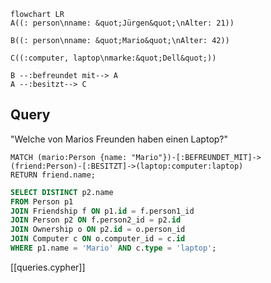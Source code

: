 ```mermaid
flowchart LR
A((: person\nname: &quot;Jürgen&quot;\nAlter: 21))

B((: person\nname: &quot;Mario&quot;\nAlter: 42))

C((:computer, laptop\nmarke:&quot;Dell&quot;))

B --:befreundet mit--> A
A --:besitzt--> C

```


## Query
"Welche von Marios Freunden haben einen Laptop?"

```cypher
MATCH (mario:Person {name: "Mario"})-[:BEFREUNDET_MIT]->(friend:Person)-[:BESITZT]->(laptop:computer:laptop)
RETURN friend.name;
```

```sql
SELECT DISTINCT p2.name
FROM Person p1
JOIN Friendship f ON p1.id = f.person1_id
JOIN Person p2 ON f.person2_id = p2.id
JOIN Ownership o ON p2.id = o.person_id
JOIN Computer c ON o.computer_id = c.id
WHERE p1.name = 'Mario' AND c.type = 'laptop';

```

[[queries.cypher]]